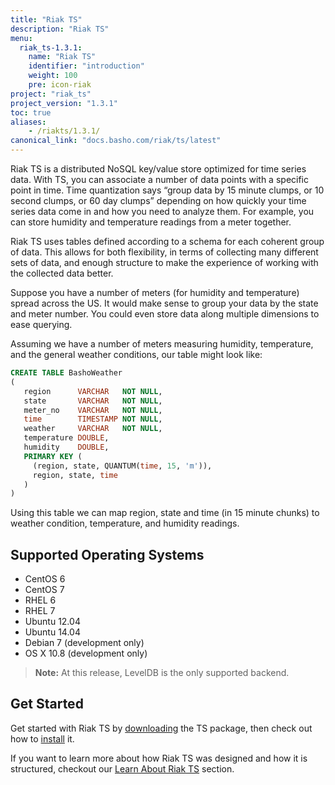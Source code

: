 ```yaml
---
title: "Riak TS"
description: "Riak TS"
menu:
  riak_ts-1.3.1:
    name: "Riak TS"
    identifier: "introduction"
    weight: 100
    pre: icon-riak
project: "riak_ts"
project_version: "1.3.1"
toc: true
aliases:
    - /riakts/1.3.1/
canonical_link: "docs.basho.com/riak/ts/latest"
---
```



[download]: downloads/
[installing]: installing/
[learnabout]: learn-about/


Riak TS is a distributed NoSQL key/value store optimized for time series data. With TS, you can associate a number of data points with a specific point in time. Time quantization says “group data by 15 minute clumps, or 10 second clumps, or 60 day clumps” depending on how quickly your time series data come in and how you need to analyze them. For example, you can store humidity and temperature readings from a meter together.

Riak TS uses tables defined according to a schema for each coherent group of
data. This allows for both flexibility, in terms of collecting many different
sets of data, and enough structure to make the experience of working with the collected data better.

Suppose you have a number of meters (for humidity and temperature) spread across
the US. It would make sense to group your data by the state and meter number. You could even store data along multiple dimensions to ease querying.

Assuming we have a number of meters measuring humidity, temperature, and the general weather conditions, our table might look like:

```sql
CREATE TABLE BashoWeather
(
   region      VARCHAR   NOT NULL,
   state       VARCHAR   NOT NULL,
   meter_no    VARCHAR   NOT NULL,
   time        TIMESTAMP NOT NULL,
   weather     VARCHAR   NOT NULL,
   temperature DOUBLE,
   humidity    DOUBLE,
   PRIMARY KEY (
     (region, state, QUANTUM(time, 15, 'm')),
     region, state, time
   )
)
```

Using this table we can map region, state and time (in 15 minute chunks) to weather condition, temperature, and humidity readings.


## Supported Operating Systems

* CentOS 6
* CentOS 7
* RHEL 6
* RHEL 7
* Ubuntu 12.04
* Ubuntu 14.04
* Debian 7 (development only)
* OS X 10.8 (development only)

>**Note:** At this release, LevelDB is the only supported backend.


## Get Started

Get started with Riak TS by [downloading][download] the TS package, then check out how to [install][installing] it.

If you want to learn more about how Riak TS was designed and how it is structured, checkout our [Learn About Riak TS][learnabout] section.